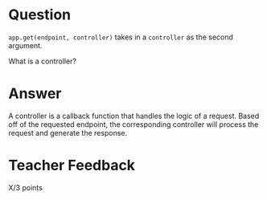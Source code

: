 # Question

`app.get(endpoint, controller)` takes in a `controller` as the second argument.

What is a controller?

# Answer
A controller is a callback function that handles the logic of a request. Based off of the requested endpoint, the corresponding controller will process the request and generate the response.

# Teacher Feedback

X/3 points